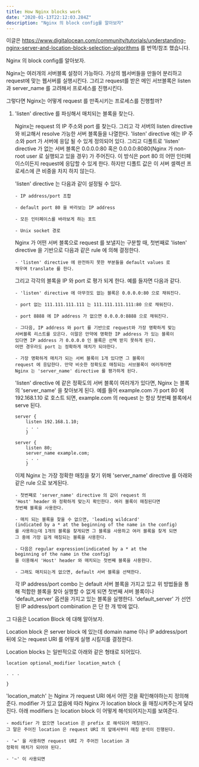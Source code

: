```yaml
---
title: How Nginx blocks work
date: "2020-01-13T22:12:03.284Z"
description: "Nginx 의 block config를 알아보자"
---
```


이글은 https://www.digitalocean.com/community/tutorials/understanding-nginx-server-and-location-block-selection-algorithms 를 번역/참조 했습니다.

Nginx 의 block config를 알아보자.

Nginx는 여러개의 서버블록 설정이 가능하다. 가상의 웹서버들을 만들어 분리하고 request에 맞는 웹서버를 실행시킨다.
그리고 request를 받은 메인 서브블록은 listen 과 server_name 를 고려해서 프로세스를 진행시킨다.

그렇다면 Nginx는 어떻게 request 를 만족시키는 프로세스를 진행할까?

1.  'listen' directive 를 파싱해서 매치되는 블록을 찾는다.

    Nginx는 request 의 IP 주소와 port 를 찾는다. 그리고 각 서버의 listen directive 와 비교해서 resolve 가능한 서버 블록들을 나열한다.
    'listen' directive 에는 IP 주소와 port 가 서버에 응답 될 수 있게 정의되어 있다. 그리고 디폴트로 'listen' directive 가 없는 서버 블록은
    0.0.0.0:80 혹은 0.0.0.0:8080(Nginx 가 non-root user 로 실행되고 있을 경우) 가 주어진다. 이 방식은 port 80 의 어떤 인터페이스이든지
    request에 응답할 수 있게 한다. 하지만 디폴트 값은 이 서버 셀렉션 프로세스에 큰 비중을 차지 하지 않는다.

    'listen' directive 는 다음과 같이 설정될 수 있다.

        - IP address/port 조합

        - default port 80 을 바라보는 IP address

        - 모든 인터페이스를 바라보게 하는 포트

        - Unix socket 경로

    Nginx 가 어떤 서버 블록으로 request 를 보낼지는 구분할 때, 첫번째로 'listen' directive 을 기반으로 다음과 같은 rule 에 의해 결정한다.

        - 'listen' directive 에 완전하지 못한 부분들을 default values 로 
        채우며 translate 를 한다.

    그리고 각각의 블록을 IP 와 port 로 평가 되게 한다. 예를 들자면 다음과 같다.

        - 'listen' directive 에 아무것도 없는 블록은 0.0.0.0:80 으로 채워진다.

        - port 없는 111.111.111.111 는 111.111.111.111:80 으로 채워진다.

        - port 8888 에 IP address 가 없으면 0.0.0.0:8888 으로 채워진다.

        - 그다음, IP address 와 port 를 기반으로 request와 가장 명확하게 맞는 
        서버블록 리스트를 모은다. 이말은 만약에 명확한 IP address 가 있는 블록이 
        있다면 IP address 가 0.0.0.0 인 블록은 선택 받지 못하게 된다. 
        어떤 경우라도 port 는 정확하게 매치가 되야한다.

        - 가장 명확하게 매치가 되는 서버 블록이 1개 있다면 그 블록이 
        request 에 응답한다. 만약 비슷한 정확도로 매칭되는 서브블록이 여러개라면 
        Nginx 는 'server_name' directive 를 평가하게 된다.

    'listen' directive 에 같은 정확도의 서버 블록이 여러개가 있다면, Nginx 는 블록의 'server_name' 을 찾아보게 된다.
    예를 들어 example.com 가 port 80 에 192.168.1.10 로 호스트 되면, example.com 의 request 는 항상 첫번째 블록에서 serve 된다.

        server {
            listen 192.168.1.10;
            . . .
            }

        server {
            listen 80;
            server_name example.com;
            . . .
            }

    이제 Nginx 는 가장 정확한 매칭을 찾기 위해 'server_name' directive 를 아래와 같은 rule 으로 보게된다.

        - 첫번째로 'server_name' directive 의 값이 request 의
        'Host' header 와 정확하게 맞는지 확인한다. 여러 블록이 매칭된다면 
        첫번째 블록을 사용한다.

        - 매치 되는 블록을 찾을 수 없으면, 'leading wildcard'
        (indicated by a * at the beginning of the name in the config)
        를 사용하는데 1개의 블록을 찾게되면 그 블록을 사용하고 여러 블록을 찾게 되면 
        그 중에 가장 길게 매칭되는 블록을 사용한다.

        - 다음은 regular expression(indicated by a * at the 
        beginning of the name in the config)
        을 이용해서 'Host' header 와 매치되는 첫번째 블록을 사용한다.

        - 그래도 매치되는게 없으면, default 서버 블록을 선택한다.

    각 IP address/port combo 는 default 서버 블록을 가지고 있고 위 방법들을 통해 적합한 블록을 찾아
    실행할 수 없게 되면 첫번째 서버 블록이나 'default_server' 옵션을 가지고 있는 블록을 실행한다.
    'default_server' 가 선언된 IP address/port combination 은 단 한 개 밖에 없다.

그 다음은 Location Block 에 대해 알아보자.

Location block 은 server block 에 있는데 domain name 이나 IP address/port 뒤에 오는 request URI 를
어떻게 실행 시킬지를 결정한다.

Location blocks 는 일반적으로 아래와 같은 형태로 되어있다.

    location optional_modifier location_match {

    . . .

    }

'location_match' 는 Nginx 가 request URI 에서 어떤 것을 확인해야하는지 정의해준다. 
modifier 가 있고 없음에 따라 Nginx 가 location block 을 매칭시켜주는게 달라진다. 아래 modifiers 는 
location block 이 어떻게 해석되어지는지를 보여준다.

    - modifier 가 없으면 location 은 prefix 로 해석되어 매칭된다. 
    그 말은 주어진 location 은 request URI 의 앞에서부터 매칭 분석이 진행된다.
    
    - '=' 을 사용하면 request URI 가 주어진 location 과 
    정확히 매치가 되어야 된다.

    - '~' 이 사용되면
